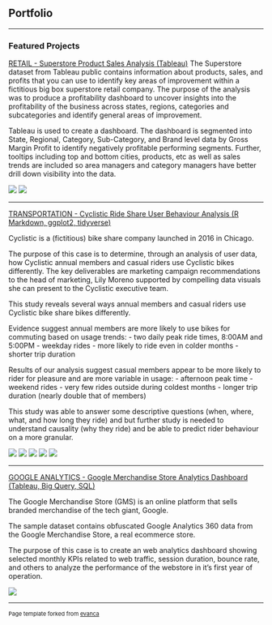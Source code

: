 ## Portfolio

---

### Featured Projects

[RETAIL - Superstore Product Sales Analysis (Tableau)](https://www.notion.so/brodiefurgeson/RETAIL-Superstore-Product-Sales-Analysis-2f92c3fbdc674757b6f59e2cf688463e)
The Superstore dataset from Tableau public contains information about products, sales, and profits that you can use to identify key areas of improvement within a fictitious big box superstore retail company. The purpose of the analysis was to produce a profitability dashboard to uncover insights into the profitability of the business across states, regions, categories and subcategories and identify general areas of improvement. 

Tableau is used to create a dashboard. The dashboard is segmented into State, Regional, Category, Sub-Category, and Brand level data by Gross Margin Profit to identify negatively profitable performing segments. Further, tooltips including top and bottom cities, products, etc as well as sales trends are included so area managers and category managers have better drill down visibility into the data. 

<img src="images/Superstore.png?raw=true"/>
<img src="images/Screenshot 2023-02-28 at 12.04.12 PM.png?raw=true"/>

---
[TRANSPORTATION - Cyclistic Ride Share User Behaviour Analysis (R Markdown, ggplot2, tidyverse)](https://www.notion.so/brodiefurgeson/TRANSPORTATION-Cyclistic-Ride-Share-User-Behaviour-Analysis-cc753001b1f447bbb4dc19b9c796fac0)

Cyclistic is a (fictitious) bike share company launched in 2016 in Chicago.

The purpose of this case is to determine, through an analysis of user data, how Cyclistic annual members and casual riders use Cyclistic bikes differently. The key deliverables are marketing campaign recommendations to the head of marketing, Lily Moreno supported by compelling data visuals she can present to the Cyclistic executive team. 

This study reveals several ways annual members and casual riders use Cyclistic bike share bikes differently.

Evidence suggest annual members are more likely to use bikes for commuting based on usage trends: - two daily peak ride times, 8:00AM and 5:00PM - weekday rides - more likely to ride even in colder months - shorter trip duration

Results of our analysis suggest casual members appear to be more likely to rider for pleasure and are more variable in usage: - afternoon peak time - weekend rides - very few rides outside during coldest months - longer trip duration (nearly double that of members)

This study was able to answer some descriptive questions (when, where, what, and how long they ride) and but further study is needed to understand causality (why they ride) and be able to predict rider behaviour on a more granular.

<img src="images/Cyclistic 1a.png?raw=true"/>
<img src="images/Cyclistic 1b.png?raw=true"/>
<img src="images/Cyclistic 2.png?raw=true"/>
<img src="images/Cyclistic 3.png?raw=true"/>
<img src="images/Cyclistic 4.png?raw=true"/>

---
[GOOGLE ANALYTICS - Google Merchandise Store Analytics Dashboard (Tableau, Big Query, SQL)](https://www.notion.so/brodiefurgeson/GOOGLE-ANALYTICS-Google-Merchandise-Store-Analytics-Dashboard-dc38c9e7a72045628320579f48e61515)

The Google Merchandise Store (GMS) is an online platform that sells branded merchandise of the tech giant, Google. 

The sample dataset contains obfuscated Google Analytics 360 data from the Google Merchandise Store, a real ecommerce store.

The purpose of this case is to create an web analytics dashboard showing selected monthly KPIs related to web traffic, session duration, bounce rate, and others to analyze the performance of the webstore in it’s first year of operation.



<img src="images/Google Merch Store Dashboard.png?raw=true"/>






---
<p style="font-size:11px">Page template forked from <a href="https://github.com/evanca/quick-portfolio">evanca</a></p>
<!-- Remove above link if you don't want to attibute -->
